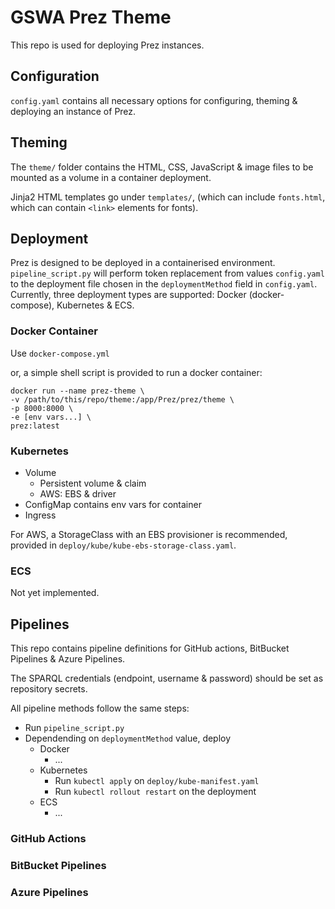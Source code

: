 # GSWA Prez Theme
This repo is used for deploying Prez instances.

## Configuration
`config.yaml` contains all necessary options for configuring, theming & deploying an instance of Prez.

## Theming
The `theme/` folder contains the HTML, CSS, JavaScript & image files to be mounted as a volume in a container deployment.

Jinja2 HTML templates go under `templates/`, (which can include `fonts.html`, which can contain `<link>` elements for fonts).

## Deployment
Prez is designed to be deployed in a containerised environment. `pipeline_script.py` will perform token replacement from values `config.yaml` to the deployment file chosen in the `deploymentMethod` field in `config.yaml`. Currently, three deployment types are supported: Docker (docker-compose), Kubernetes & ECS.

### Docker Container
Use `docker-compose.yml`

or, a simple shell script is provided to run a docker container:

```docker
docker run --name prez-theme \
-v /path/to/this/repo/theme:/app/Prez/prez/theme \
-p 8000:8000 \
-e [env vars...] \
prez:latest
```

### Kubernetes

- Volume
    - Persistent volume & claim
    - AWS: EBS & driver
- ConfigMap contains env vars for container
- Ingress

For AWS, a StorageClass with an EBS provisioner is recommended, provided in `deploy/kube/kube-ebs-storage-class.yaml`.

### ECS
Not yet implemented.

## Pipelines
This repo contains pipeline definitions for GitHub actions, BitBucket Pipelines & Azure Pipelines.

The SPARQL credentials (endpoint, username & password) should be set as repository secrets.

All pipeline methods follow the same steps:

- Run `pipeline_script.py`
- Dependending on `deploymentMethod` value, deploy
    - Docker
        - ...
    - Kubernetes
        - Run `kubectl apply` on `deploy/kube-manifest.yaml`
        - Run `kubectl rollout restart` on the deployment
    - ECS
        - ...

### GitHub Actions

### BitBucket Pipelines

### Azure Pipelines